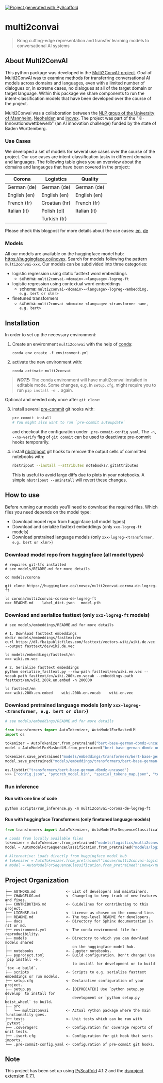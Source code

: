 [![Project generated with PyScaffold](https://img.shields.io/badge/-PyScaffold-005CA0?logo=pyscaffold)](https://pyscaffold.org/)
<!-- These are examples of badges you might also want to add to your README. Update the URLs accordingly.
[![Built Status](https://api.cirrus-ci.com/github/<USER>/multi2convai.svg?branch=main)](https://cirrus-ci.com/github/<USER>/multi2convai)
[![ReadTheDocs](https://readthedocs.org/projects/multi2convai/badge/?version=latest)](https://multi2convai.readthedocs.io/en/stable/)
[![Coveralls](https://img.shields.io/coveralls/github/<USER>/multi2convai/main.svg)](https://coveralls.io/r/<USER>/multi2convai)
[![PyPI-Server](https://img.shields.io/pypi/v/multi2convai.svg)](https://pypi.org/project/multi2convai/)
[![Conda-Forge](https://img.shields.io/conda/vn/conda-forge/multi2convai.svg)](https://anaconda.org/conda-forge/multi2convai)
[![Monthly Downloads](https://pepy.tech/badge/multi2convai/month)](https://pepy.tech/project/multi2convai)
[![Twitter](https://img.shields.io/twitter/url/http/shields.io.svg?style=social&label=Twitter)](https://twitter.com/multi2convai)
-->

# multi2convai

> Bring cutting-edge representation and transfer learning models to conversational AI systems

## About Multi2ConvAI

This python package was developed in the [Multi2ConvAI-project](https://multi2conv.ai). Goal of Multi2ConvAI was to examine methods for transferring conversational AI models across domains and languages, even with a limited number of dialogues or, in extreme cases, no dialogues at all of the target domain or target language. Within this package we share components to run the intent-classification models that have been developed over the course of the project.

Multi2Convai was a collaboration between the [NLP group of the University of Mannheim](https://www.uni-mannheim.de/dws/research/focus-groups/natural-language-processing-and-information-retrieval-prof-ponzetto/), [Neohelden](https://neohelden.com/) and [inovex](https://www.inovex.de/en/). The project was part of the "KI-Innovationswettbewerb" (an AI innovation challenge) funded by the state of Baden Württemberg.

### Use Cases

We developed a set of models for several use cases over the course of the project. Our use cases are intent-classification tasks in different domains and languages. The following table gives you an overview about the domains and langauges that have been covered in the project:

|Corona       |Logistics     |Quality     |
|-------------|--------------|------------|
|German (de)  |German (de)   |German (de) |
| English (en)|English (en)  |English (en)|
| French (fr) |Croatian (hr) |French (fr) |
| Italian (it)|Polish (pl)   |Italian (it)|
|             |Turkish (tr)  |            |


Please check this blogpost for more details about the use cases: [en](https://multi2conv.ai/en/blog/use-cases), [de](https://multi2conv.ai/de/blog/use-cases)

### Models

All our models are available on the huggingface model hub: https://huggingface.co/inovex. Search for models following the pattern `multi2convai-xxx`. Our models can be subdivided into three categories:

- logistic regression using static fasttext word embeddings
   - schema: `multi2convai-<domain>-<language>-logreg-ft`
- logistic regression using contextual word embeddings
   - schema: `multi2convai-<domain>-<language>-logreg-<embedding, e.g. bert or xlmr>`
- finetuned transformers
   - schema: `multi2convai-<domain>-<language>-<transformer name, e.g. bert>`


## Installation

In order to set up the necessary environment:
1. Create an environment `multi2convai` with the help of [conda]:
   ```
   conda env create -f environment.yml
   ```
2. activate the new environment with:
   ```
   conda activate multi2convai
   ```

> **_NOTE:_**  The conda environment will have multi2convai installed in editable mode.
> Some changes, e.g. in `setup.cfg`, might require you to run `pip install -e .` again.


Optional and needed only once after `git clone`:

3. install several [pre-commit] git hooks with:
   ```bash
   pre-commit install
   # You might also want to run `pre-commit autoupdate`
   ```
   and checkout the configuration under `.pre-commit-config.yaml`.
   The `-n, --no-verify` flag of `git commit` can be used to deactivate pre-commit hooks temporarily.

4. install [nbstripout] git hooks to remove the output cells of committed notebooks with:
   ```bash
   nbstripout --install --attributes notebooks/.gitattributes
   ```
   This is useful to avoid large diffs due to plots in your notebooks.
   A simple `nbstripout --uninstall` will revert these changes.

## How to use

Before running our models you'll need to download the required files. Which files you need depends on the model type:

- Download model repo from hugginface (all model types)
- Download and serialize fasttext embeddings (only `xxx-logreg-ft` models)
- Download pretrained language models (only `xxx-logreg-<transformer, e.g. bert or xlmr>`)

### Download model repo from huggingface (all model types)
````terminal
# requires git-lfs installed
# see models/README.md for more details

cd models/corona

git clone https://huggingface.co/inovex/multi2convai-corona-de-logreg-ft

ls corona/multi2convai-corona-de-logreg-ft
>>> README.md    label_dict.json   model.pth
````

### Download and serialize fasttext (only `xxx-logreg-ft` models)

````terminal
# see models/embeddings/README.md for more details

# 1. Download fasttext embeddings
mkdir models/embeddings/fasttext/en
curl https://dl.fbaipublicfiles.com/fasttext/vectors-wiki/wiki.de.vec --output fasttext/de/wiki.de.vec

ls models/embeddings/fasttext/en
>>> wiki.en.vec

# 2. Serialize fasttext embeddings
python serialize_fasttext.py --raw-path fasttext/en/wiki.en.vec --vocab-path fasttext/en/wiki.200k.en.vocab --embeddings-path fasttext/en/wiki.200k.en.embed -n 200000

ls fasttext/en
>>> wiki.200k.en.embed    wiki.200k.en.vocab    wiki.en.vec
````

### Download pretrained language models (only `xxx-logreg-<transformer, e.g. bert or xlmr>`)

````python
# see models/embeddings/README.md for more details

from transformers import AutoTokenizer, AutoModelForMaskedLM
import os

tokenizer = AutoTokenizer.from_pretrained("bert-base-german-dbmdz-uncased")
model = AutoModelForMaskedLM.from_pretrained("bert-base-german-dbmdz-uncased")

tokenizer.save_pretrained("models/embeddings/transformers/bert-base-german-dbmdz-uncased")
model.save_pretrained("models/embeddings/transformers/bert-base-german-dbmdz-uncased")

os.listdir("transformers/bert-base-german-dbmdz-uncased")
>>> ["config.json", "pytorch_model.bin", "special_tokens_map.json", "tokenizer_config.json", "vocab.txt"]
````

### Run inference

#### Run with one line of code
````terminal
python scripts/run_inference.py -m multi2convai-corona-de-logreg-ft
````

#### Run with huggingface Transformers (only finetuned language models)

````python
from transformers import AutoTokenizer, AutoModelForSequenceClassification

# Loads from locally available files
tokenizer = AutoTokenizer.from_pretrained("models/logistics/multi2convai-logistics-en-bert")
model = AutoModelForSequenceClassification.from_pretrained("models/logistics/multi2convai-logistics-en-bert")

# Alternative: Loads directly from huggingface model hub
# tokenizer = AutoTokenizer.from_pretrained("inovex/multi2convai-logistics-en-bert")
# model = AutoModelForSequenceClassification.from_pretrained("inovex/multi2convai-logistics-en-bert")

````

## Project Organization

```
├── AUTHORS.md              <- List of developers and maintainers.
├── CHANGELOG.md            <- Changelog to keep track of new features and fixes.
├── CONTRIBUTING.md         <- Guidelines for contributing to this project.
├── LICENSE.txt             <- License as chosen on the command-line.
├── README.md               <- The top-level README for developers.
├── docs                    <- Directory for Sphinx documentation in rst or md.
├── environment.yml         <- The conda environment file for reproducibility.
├── models                  <- Directory to which you can download models shared
│                              on the huggingface model hub.
├── notebooks               <- Jupyter notebooks.
├── pyproject.toml          <- Build configuration. Don't change! Use `pip install -e .`
│                              to install for development or to build `tox -e build`.
├── scripts                 <- Scripts to e.g. serialize fasttext embeddings or run models.
├── setup.cfg               <- Declarative configuration of your project.
├── setup.py                <- [DEPRECATED] Use `python setup.py develop` to install for
│                              development or `python setup.py bdist_wheel` to build.
├── src
│   └── multi2convai        <- Actual Python package where the main functionality goes.
├── tests                   <- Unit tests which can be run with `pytest`.
├── .coveragerc             <- Configuration for coverage reports of unit tests.
├── .isort.cfg              <- Configuration for git hook that sorts imports.
└── .pre-commit-config.yaml <- Configuration of pre-commit git hooks.
```

<!-- pyscaffold-notes -->

## Note

This project has been set up using [PyScaffold] 4.1.2 and the [dsproject extension] 0.7.1.

[conda]: https://docs.conda.io/
[pre-commit]: https://pre-commit.com/
[Jupyter]: https://jupyter.org/
[nbstripout]: https://github.com/kynan/nbstripout
[Google style]: http://google.github.io/styleguide/pyguide.html#38-comments-and-docstrings
[PyScaffold]: https://pyscaffold.org/
[dsproject extension]: https://github.com/pyscaffold/pyscaffoldext-dsproject
